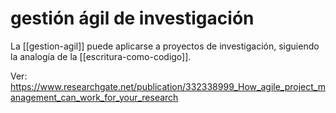 # gestión ágil de investigación
La [[gestion-agil]] puede aplicarse a proyectos de investigación, siguiendo la analogía de la [[escritura-como-codigo]].

Ver: https://www.researchgate.net/publication/332338999_How_agile_project_management_can_work_for_your_research

